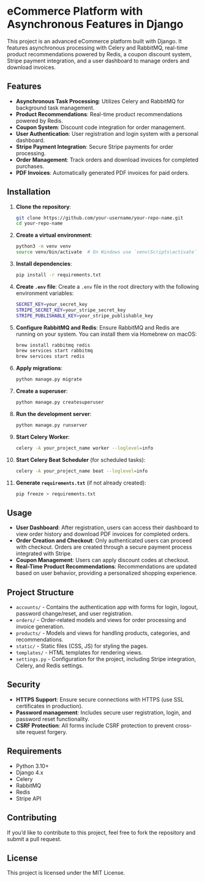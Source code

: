 # eCommerce Platform with Asynchronous Features in Django

This project is an advanced eCommerce platform built with Django. It features asynchronous processing with Celery and RabbitMQ, real-time product recommendations powered by Redis, a coupon discount system, Stripe payment integration, and a user dashboard to manage orders and download invoices.

## Features

- **Asynchronous Task Processing**: Utilizes Celery and RabbitMQ for background task management.
- **Product Recommendations**: Real-time product recommendations powered by Redis.
- **Coupon System**: Discount code integration for order management.
- **User Authentication**: User registration and login system with a personal dashboard.
- **Stripe Payment Integration**: Secure Stripe payments for order processing.
- **Order Management**: Track orders and download invoices for completed purchases.
- **PDF Invoices**: Automatically generated PDF invoices for paid orders.

## Installation

1. **Clone the repository**:
    ```bash
    git clone https://github.com/your-username/your-repo-name.git
    cd your-repo-name
    ```

2. **Create a virtual environment**:
    ```bash
    python3 -m venv venv
    source venv/bin/activate  # On Windows use `venv\Scripts\activate`
    ```

3. **Install dependencies**:
    ```bash
    pip install -r requirements.txt
    ```

4. **Create `.env` file**:
    Create a `.env` file in the root directory with the following environment variables:
    ```bash
    SECRET_KEY=your_secret_key
    STRIPE_SECRET_KEY=your_stripe_secret_key
    STRIPE_PUBLISHABLE_KEY=your_stripe_publishable_key
    ```

5. **Configure RabbitMQ and Redis**:
    Ensure RabbitMQ and Redis are running on your system. You can install them via Homebrew on macOS:
    ```bash
    brew install rabbitmq redis
    brew services start rabbitmq
    brew services start redis
    ```

6. **Apply migrations**:
    ```bash
    python manage.py migrate
    ```

7. **Create a superuser**:
    ```bash
    python manage.py createsuperuser
    ```

8. **Run the development server**:
    ```bash
    python manage.py runserver
    ```

9. **Start Celery Worker**:
    ```bash
    celery -A your_project_name worker --loglevel=info
    ```

10. **Start Celery Beat Scheduler** (for scheduled tasks):
    ```bash
    celery -A your_project_name beat --loglevel=info
    ```

11. **Generate `requirements.txt`** (if not already created):
    ```bash
    pip freeze > requirements.txt
    ```

## Usage

- **User Dashboard**: After registration, users can access their dashboard to view order history and download PDF invoices for completed orders.
- **Order Creation and Checkout**: Only authenticated users can proceed with checkout. Orders are created through a secure payment process integrated with Stripe.
- **Coupon Management**: Users can apply discount codes at checkout.
- **Real-Time Product Recommendations**: Recommendations are updated based on user behavior, providing a personalized shopping experience.

## Project Structure

- `accounts/` - Contains the authentication app with forms for login, logout, password change/reset, and user registration.
- `orders/` - Order-related models and views for order processing and invoice generation.
- `products/` - Models and views for handling products, categories, and recommendations.
- `static/` - Static files (CSS, JS) for styling the pages.
- `templates/` - HTML templates for rendering views.
- `settings.py` - Configuration for the project, including Stripe integration, Celery, and Redis settings.

## Security

- **HTTPS Support**: Ensure secure connections with HTTPS (use SSL certificates in production).
- **Password management**: Includes secure user registration, login, and password reset functionality.
- **CSRF Protection**: All forms include CSRF protection to prevent cross-site request forgery.

## Requirements

- Python 3.10+
- Django 4.x
- Celery
- RabbitMQ
- Redis
- Stripe API

## Contributing

If you’d like to contribute to this project, feel free to fork the repository and submit a pull request.

## License

This project is licensed under the MIT License.
